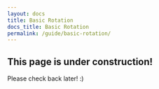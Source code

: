 ```yaml
---
layout: docs
title: Basic Rotation
docs_title: Basic Rotation
permalink: /guide/basic-rotation/
---
```


## This page is under construction!

Please check back later! :)
